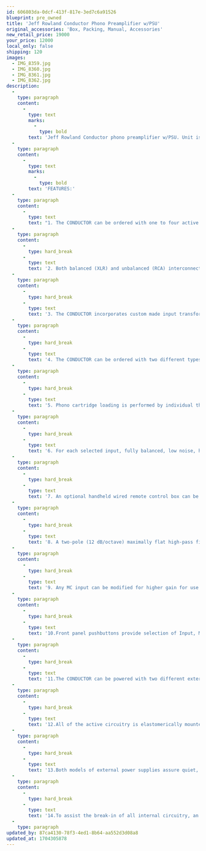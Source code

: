 ```yaml
---
id: 606803da-0dcf-413f-817e-3ed7c6a91526
blueprint: pre_owned
title: 'Jeff Rowland Conductor Phono Preamplifier w/PSU'
original_accessories: 'Box, Packing, Manual, Accessories'
new_retail_price: 19000
your_price: 12000
local_only: false
shipping: 120
images:
  - IMG_8359.jpg
  - IMG_8360.jpg
  - IMG_8361.jpg
  - IMG_8362.jpg
description:
  -
    type: paragraph
    content:
      -
        type: text
        marks:
          -
            type: bold
        text: 'Jeff Rowland Conductor phono preamplifier w/PSU. Unit is in excellent physical and functional condition with original box, packing and manual. Unit sold as new for $19,000.00. Unit has two phono inputs installed - MM and MC with high-gain and high-grade amorphous type transformer.'
  -
    type: paragraph
    content:
      -
        type: text
        marks:
          -
            type: bold
        text: 'FEATURES:'
  -
    type: paragraph
    content:
      -
        type: text
        text: "1. The CONDUCTOR can be ordered with one to four active cartridge inputs. Inputs 1,2, and 3 are dedicated for Moving Coil (MC) cartridges and Input 4 is dedicated only for Moving Magnet (MM) or High Output Moving Coil (HOMC) cartridge types. For example, this feature allows the use of phono turntables with multiple tonearms, each with a particular tonearm/cartridge combination optimized for the user’s unique preference or quality.\_ Since each input preamplifier circuitry is independent from one another, each input can be optimized with regards to gain, loading and other parameters which will be explained later in this manual. Additionally, this feature allows input switching to occur at a higher “line-level signal” instead of switching at the microvolt signal level of a phono cartridge where signal degradation is more likely to occur. In whatever input configuration the CONDUCTOR is ordered, machined cover plates are installed over the unused inputs for an uncluttered rear panel look."
  -
    type: paragraph
    content:
      -
        type: hard_break
      -
        type: text
        text: '2. Both balanced (XLR) and unbalanced (RCA) interconnect options are provided for all MC inputs and main outputs. Only RCA input jacks are provided for the MM input option, however, all inputs and outputs are transformer-coupled for noise elimination and galvanic isolation. There is no gain difference between any paired balanced or unbalanced input or output.'
  -
    type: paragraph
    content:
      -
        type: hard_break
      -
        type: text
        text: '3. The CONDUCTOR incorporates custom made input transformers for all inputs. These unique transformers, co-developed between Lundahl and JRDG, are wound with high purity copper wire sourced from Cardas Audio and specifically designed with a low turns ratio to ensure minimum copper losses and extremely low noise in conjunction with the active low noise circuitry directly following the transformers. A very low turns ratio was chosen to ensure the highest signal bandwidth possible since a higher turns ratio would limit bandwidth. A transformer cartridge interface prevents the input current of the first stage active circuitry from flowing through the connected phono cartridge coils, thus preventing the micro-magnetization of the connected cartridge. The active circuitry can thus have a defined and constant low impedance dc Current path, providing stable operating parameters independent of different connected cartridge types. The transformer also provides the ideal “coil to coil” balanced, ground isolated interface between the phono cartridge and active circuitry, offering an extremely high common-mode rejection of common-mode noise present on the unshielded tone-arm and interconnect wiring. Additional differential-mode noise filtering is also provided which prevents intermodulation distortion in the first gain stages of the amplification circuitry due to RF and EMI ingress. The transformer cartridge interface is provided with both XLR and RCA input connector types.'
  -
    type: paragraph
    content:
      -
        type: hard_break
      -
        type: text
        text: '4. The CONDUCTOR can be ordered with two different types of input transformer core materials, standard or high-grade amorphous type.'
  -
    type: paragraph
    content:
      -
        type: hard_break
      -
        type: text
        text: '5. Phono cartridge loading is performed by individual thin-film resistors inserted on the input transformer secondary with precision relays, selected by rear panel mounted toggle switches for easy switching. This loading resistor position allows maximum cartridge signal energization of the transformer primary without electrical energy being consumed by a direct connected load resistor. Fourteen individual loading values can be selected by choosing a particular switch combination listed in the Conductor Cartridge Loading Chart for Moving Coil Cartridges.'
  -
    type: paragraph
    content:
      -
        type: hard_break
      -
        type: text
        text: '6. For each selected input, fully balanced, low noise, high gain, solid-state circuitry provides the necessary gain and equalization. The signal is maintained and amplified differentially to preserve a high common-mode noise rejection and provides excellent immunity from overload. All signal amplification is provided with a total of three wide-band, flat gain stages, optimized to maintain all distortion and noise products less than 100 dB below operating signal level throughout the full audio bandwidth. Equalization to conform to the RIAA standard and additional EQ curves are provided via hand-selected capacitors and 0.1 % thin-film resistors.'
  -
    type: paragraph
    content:
      -
        type: hard_break
      -
        type: text
        text: '7. An optional handheld wired remote control box can be plugged into the rear panel of the CONDUCTOR to provide different equalization curves for playback of selected vintage recordings.'
  -
    type: paragraph
    content:
      -
        type: hard_break
      -
        type: text
        text: '8. A two-pole (12 dB/octave) maximally flat high-pass filter is incorporated into the signal path for filtering out undesirable low-frequency turntable rumble signals. An internal switch is provided to insert an additional filter, which working in conjunction with the two-pole filter, provides an additional attenuation greater than 40 dB at 10 Hertz, a common tone-arm resonance frequency. The composite effect of these filters will have a minimal result on the audio pass-band with less than 3 dB of attenuation at 20 Hertz.'
  -
    type: paragraph
    content:
      -
        type: hard_break
      -
        type: text
        text: '9. Any MC input can be modified for higher gain for use with low output phono cartridges. An additional 6 dB of gain is available. The gain increase is accomplished by connecting the input transformer primary windings in parallel for a higher turns ratio over standard. This allows extra gain without a significant increase of overall noise. A soldered jumper provides this change without compromising signal integrity.'
  -
    type: paragraph
    content:
      -
        type: hard_break
      -
        type: text
        text: '10.Front panel pushbuttons provide selection of Input, Mute, Standby, Mono and Left minus Right functions. Functional definitions of these buttons will be covered in the Operation Manual.'
  -
    type: paragraph
    content:
      -
        type: hard_break
      -
        type: text
        text: '11.The CONDUCTOR can be powered with two different external power supplies. For users that own the optional JRDG Model PSU power supply, the CONDUCTOR can be plugged into one of the unused PSU auxiliary DC outputs. The Model PPS-1 DC Power Supply can also be used to power the CONDUCTOR via its DC output connector. Both power supply options provide a fully regulated, low noise direct current power source for the CONDUCTOR and are designed to be switched on and off via the CONDUCTOR front panel Standby push button.'
  -
    type: paragraph
    content:
      -
        type: hard_break
      -
        type: text
        text: '12.All of the active circuitry is elastomerically mounted within a chassis machined from a solid block of aircraft-grade 6061 bar stock aluminum, providing resonance control and shielding from external radio frequency interference. Each input amplifier/equalizer and output circuits are configured as individual “modules”, which can be exchanged, updated or modified as needed. All circuitry is strategically placed for the smallest possible “loop area”, utilizing precision 0.1% thin-film surface mount (SMD) componentry on four-layer circuit boards for the lowest possible noise, distortion and field interaction. Individual low-noise regulators independently power each input, output and filter sections, which, together with low noise external power supplies, eliminate all forms of noise from any source.'
  -
    type: paragraph
    content:
      -
        type: hard_break
      -
        type: text
        text: '13.Both models of external power supplies assure quiet, reliable operation on all worldwide mains voltages.'
  -
    type: paragraph
    content:
      -
        type: hard_break
      -
        type: text
        text: '14.To assist the break-in of all internal circuitry, an Inverse RIAA Network board is included with the CONDUCTOR. This device is installed between any line-level output such as a tuner or CD player and any active input of the CONDUCTOR. The line-level source signal is attenuated and pre-equalized such that it can be safely used to break-in the CONDUCTOR circuitry in much less time than simply playing phonograph records.'
  -
    type: paragraph
updated_by: 87ca4130-78f3-4ed1-8b64-aa552d3d08a8
updated_at: 1704305878
---
```


